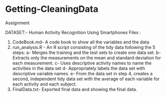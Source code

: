 # Getting-CleaningData
Assignment

DATASET:- Human Activity Recognition Using Smartphones
 Files :
 1. CodeBook.md- A code book to show all the variables and the data 
 2. run_analysis.R - An R script consisting of the tidy data following the 5 steps:
  a- Merges the training and the test sets to create one data set.
  b- Extracts only the measurements on the mean and standard deviation for each measurement.
  c- Uses descriptive activity names to name the activities in the data set
  d- Appropriately labels the data set with descriptive variable names.
  e- From the data set in step 4, creates a second, independent tidy data set with the average of each variable for each activity and each subject.
3. FinalData.txt- Exported final data and showing the final data. 
